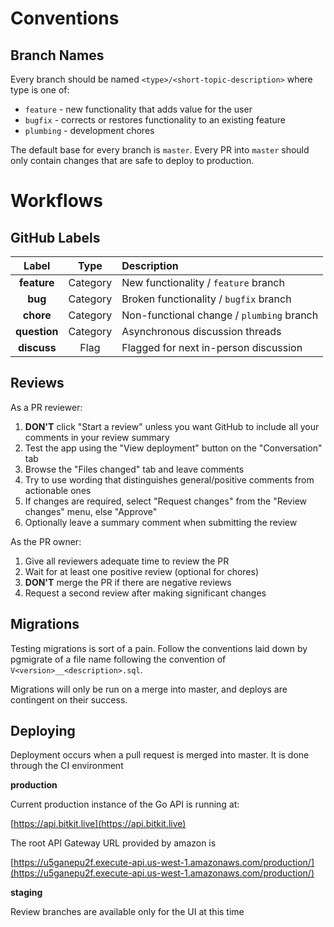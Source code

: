 # Conventions

## Branch Names

Every branch should be named `<type>/<short-topic-description>` where type is one of:

- `feature` - new functionality that adds value for the user
- `bugfix` - corrects or restores functionality to an existing feature
- `plumbing` - development chores

The default base for every branch is `master`. Every PR into `master` should only contain changes that are safe to deploy to production.

# Workflows

## GitHub Labels

| Label | Type | Description |
| :-: |:-:| :-- |
| **feature** | Category | New functionality / `feature` branch |
| **bug** | Category | Broken functionality / `bugfix` branch |
| **chore** | Category | Non-functional change / `plumbing` branch |
| **question** | Category | Asynchronous discussion threads |
| **discuss** | Flag | Flagged for next in-person discussion |


## Reviews

As a PR reviewer:

1. **DON'T** click "Start a review" unless you want GitHub to include all your comments in your review summary
2. Test the app using the "View deployment" button on the "Conversation" tab
3. Browse the "Files changed" tab and leave comments
4. Try to use wording that distinguishes general/positive comments from actionable ones
5. If changes are required, select "Request changes" from the "Review changes" menu, else "Approve"
6. Optionally leave a summary comment when submitting the review

As the PR owner:

1. Give all reviewers adequate time to review the PR
2. Wait for at least one positive review (optional for chores)
3. **DON'T** merge the PR if there are negative reviews
4. Request a second review after making significant changes

## Migrations

Testing migrations is sort of a pain. Follow the conventions laid down by pgmigrate of a file name following the convention
of `V<version>__<description>.sql`.

Migrations will only be run on a merge into master, and deploys are contingent on their success.

## Deploying

Deployment occurs when a pull request is merged into master. It is done through the CI environment

**production**

Current production instance of the Go API is running at:

[https://api.bitkit.live](https://api.bitkit.live)

The root API Gateway URL provided by amazon is

[https://u5ganepu2f.execute-api.us-west-1.amazonaws.com/production/](https://u5ganepu2f.execute-api.us-west-1.amazonaws.com/production/)

**staging**

Review branches are available only for the UI at this time
